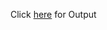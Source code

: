 Click [here](https://pratik19ap.github.io/Coding_Programs/Coursera%20HTML,%20CSS,%20and%20Javascript%20for%20Web%20Developers/Module3_Solution/index.html) for Output
